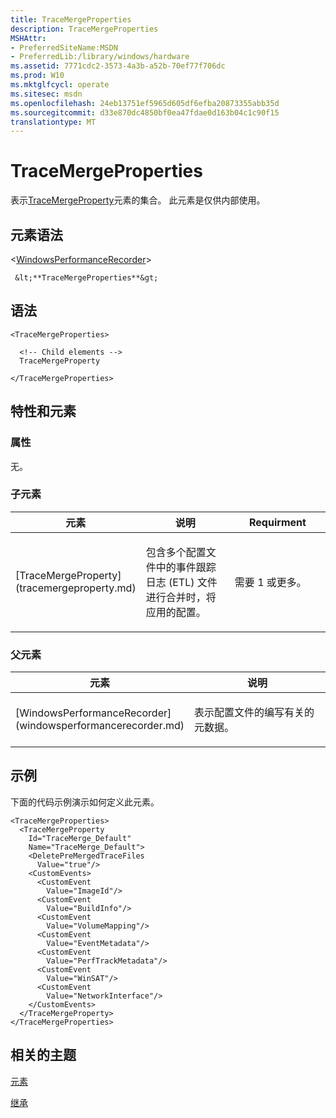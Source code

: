 ```yaml
---
title: TraceMergeProperties
description: TraceMergeProperties
MSHAttr:
- PreferredSiteName:MSDN
- PreferredLib:/library/windows/hardware
ms.assetid: 7771cdc2-3573-4a3b-a52b-70ef77f706dc
ms.prod: W10
ms.mktglfcycl: operate
ms.sitesec: msdn
ms.openlocfilehash: 24eb13751ef5965d605df6efba20873355abb35d
ms.sourcegitcommit: d33e870dc4850bf0ea47fdae0d163b04c1c90f15
translationtype: MT
---
```

# <a name="tracemergeproperties"></a>TraceMergeProperties


表示[TraceMergeProperty](tracemergeproperty.md)元素的集合。 此元素是仅供内部使用。

## <a name="element-syntax"></a>元素语法


&lt;[WindowsPerformanceRecorder](windowsperformancerecorder.md)&gt;

     &lt;**TraceMergeProperties**&gt;

## <a name="syntax"></a>语法


``` syntax
<TraceMergeProperties>

  <!-- Child elements -->
  TraceMergeProperty

</TraceMergeProperties>
```

## <a name="attributes-and-elements"></a>特性和元素


### <a name="attributes"></a>属性

无。

### <a name="child-elements"></a>子元素

<table>
<colgroup>
<col width="33%" />
<col width="33%" />
<col width="33%" />
</colgroup>
<thead>
<tr class="header">
<th>元素</th>
<th>说明</th>
<th>Requirment</th>
</tr>
</thead>
<tbody>
<tr class="odd">
<td><p>[TraceMergeProperty](tracemergeproperty.md)</p></td>
<td><p>包含多个配置文件中的事件跟踪日志 (ETL) 文件进行合并时，将应用的配置。</p></td>
<td><p>需要 1 或更多。</p></td>
</tr>
</tbody>
</table>

 

### <a name="parent-elements"></a>父元素

<table>
<colgroup>
<col width="50%" />
<col width="50%" />
</colgroup>
<thead>
<tr class="header">
<th>元素</th>
<th>说明</th>
</tr>
</thead>
<tbody>
<tr class="odd">
<td><p>[WindowsPerformanceRecorder](windowsperformancerecorder.md)</p></td>
<td><p>表示配置文件的编写有关的元数据。</p></td>
</tr>
</tbody>
</table>

 

## <a name="example"></a>示例


下面的代码示例演示如何定义此元素。

``` syntax
<TraceMergeProperties>
  <TraceMergeProperty
    Id="TraceMerge_Default"
    Name="TraceMerge_Default">
    <DeletePreMergedTraceFiles
      Value="true"/>
    <CustomEvents>
      <CustomEvent
        Value="ImageId"/>
      <CustomEvent
        Value="BuildInfo"/>
      <CustomEvent
        Value="VolumeMapping"/>
      <CustomEvent
        Value="EventMetadata"/>
      <CustomEvent
        Value="PerfTrackMetadata"/>
      <CustomEvent
        Value="WinSAT"/>
      <CustomEvent
        Value="NetworkInterface"/>
    </CustomEvents>
  </TraceMergeProperty>
</TraceMergeProperties>
```

## <a name="related-topics"></a>相关的主题


[元素](elements.md)

[继承](inheritance.md)

 

 







